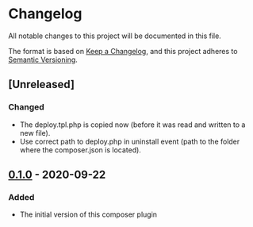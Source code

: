 # Changelog
All notable changes to this project will be documented in this file.

The format is based on [Keep a Changelog](https://keepachangelog.com/en/1.0.0/),
and this project adheres to [Semantic Versioning](https://semver.org/spec/v2.0.0.html).

## [Unreleased]
### Changed
- The deploy.tpl.php is copied now (before it was read and written to a new file).
- Use correct path to deploy.php in uninstall event (path to the folder where the composer.json is located).

## [0.1.0] - 2020-09-22
### Added
- The initial version of this composer plugin

[0.1.0]: https://github.com/wearerequired/composer-deployer/releases/tag/v0.1.0
